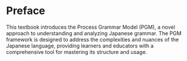 # Preface

This textbook introduces the Process Grammar Model (PGM), a novel approach to understanding and analyzing Japanese grammar. The PGM framework is designed to address the complexities and nuances of the Japanese language, providing learners and educators with a comprehensive tool for mastering its structure and usage.
